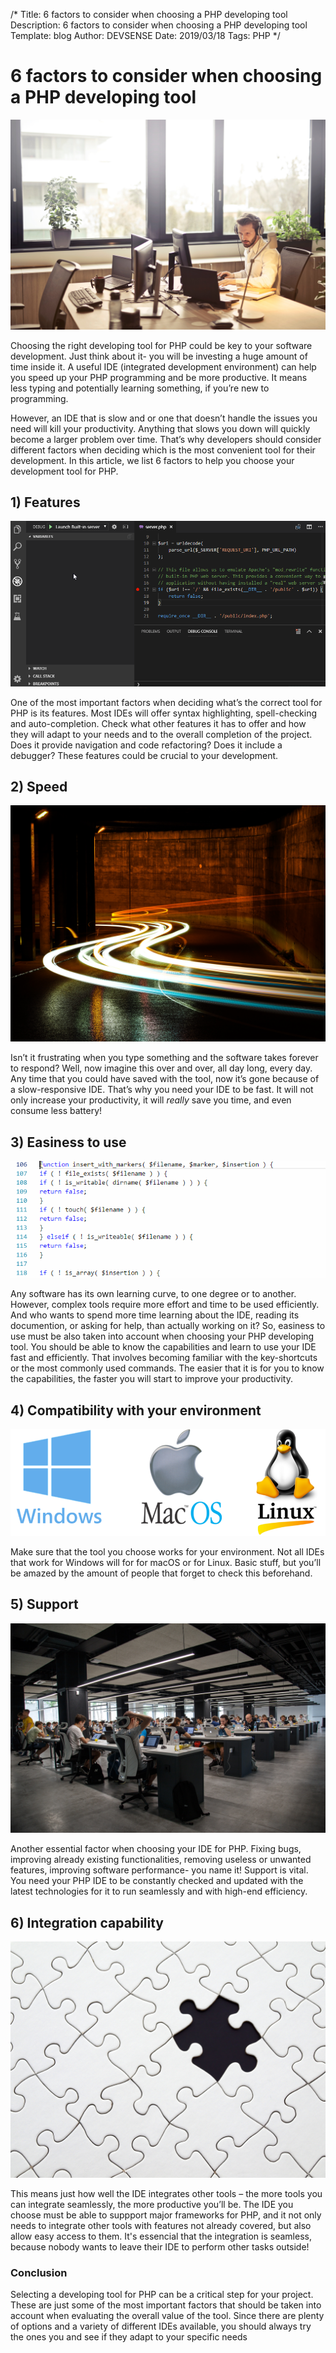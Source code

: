 ﻿/*
Title: 6 factors to consider when choosing a PHP developing tool
Description: 6 factors to consider when choosing a PHP developing tool
Template: blog
Author: DEVSENSE
Date: 2019/03/18
Tags: PHP
*/

# 6 factors to consider when choosing a PHP developing tool

![](img/adult-beard-business-845451.jpg)

Choosing the right developing tool for PHP could be key to your software development. Just think about it- you will be investing a huge amount of time inside it. A useful IDE (integrated development environment) can help you speed up your PHP programming and be more productive. It means less typing and potentially learning something, if you’re new to programming.

However, an IDE that is slow and or one that doesn’t handle the issues you need will kill your productivity. Anything that slows you down will quickly become a larger problem over time. That’s why developers should consider different factors when deciding which is the most convenient tool for their development. In this article, we list 6 factors to help you choose your development tool for PHP.

## 1) Features

![Debugging with PHP Tools for VS Code](img/debug-start_server-and-set_value[19429].gif)

One of the most important factors when deciding what’s the correct tool for PHP is its features. Most IDEs will offer syntax highlighting, spell-checking and auto-completion. Check what other features it has to offer and how they will adapt to your needs and to the overall completion of the project. Does it provide navigation and code refactoring? Does it include a debugger? These features could be crucial to your development.

## 2) Speed

![some text](img/marc-sendra-martorell-427335-unsplash.jpg)

Isn’t it frustrating when you type something and the software takes forever to respond? Well, now imagine this over and over, all day long, every day. Any time that you could have saved with the tool, now it’s gone because of a slow-responsive IDE. That’s why you need your IDE to be fast. It will not only increase your productivity, it will *really* save you time, and even consume less battery!

## 3) Easiness to use

![some text](img/format-document.gif)

Any software has its own learning curve, to one degree or to another. However, complex tools require more effort and time to be used efficiently. And who wants to spend more time learning about the IDE, reading its documention, or asking for help, than actually working on it? So, easiness to use must be also taken into account when choosing your PHP developing tool. You should be able to know the capabilities and learn to use your IDE fast and efficiently. That involves becoming familiar with the key-shortcuts or the most commonly used commands. The easier that it is for you to know the capabilities, the faster you will start to improve your productivity.

## 4)	Compatibility with your environment

![](img/Windows-Mac-Linux.png)

Make sure that the tool you choose works for your environment. Not all IDEs that work for Windows will for for macOS or for Linux. Basic stuff, but you’ll be amazed by the amount of people that forget to check this beforehand. 

## 5) Support

![](img/alex-kotliarskyi-361081-unsplash.jpg)

Another essential factor when choosing your IDE for PHP. Fixing bugs, improving already existing functionalities, removing useless or unwanted features, improving software performance- you name it! Support is vital. You need your PHP IDE to be constantly checked and updated with the latest technologies for it to run seamlessly and with high-end efficiency. 

## 6) Integration capability

![](img/black-and-white-black-and-white-challenge-262488.jpg)

This means just how well the IDE integrates other tools – the more tools you can integrate seamlessly, the more productive you’ll be. The IDE you choose must be able to suppport major frameworks for PHP, and it not only needs to integrate other tools with features not already covered, but also allow easy access to them. It's essencial that the integration is seamless, because nobody wants to leave their IDE to perform other tasks outside!

### Conclusion

Selecting a developing tool for PHP can be a critical step for your project. These are just some of the most important factors that should be taken into account when evaluating the overall value of the tool. 
Since there are plenty of options and a variety of different IDEs available, you should always try the ones you and see if they adapt to your specific needs




